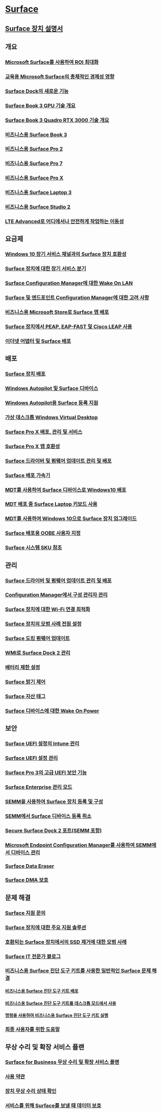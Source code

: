 # [Surface](index.yml)

## [Surface 장치 설명서](get-started.yml)

## 개요

### [Microsoft Surface를 사용하여 ROI 최대화](forrester-tei-study.md)
### [교육용 Microsoft Surface의 총체적인 경제성 영향](forrester-tei-edu-study.md)
### [Surface Dock의 새로운 기능](surface-dock-whats-new.md)
### [Surface Book 3 GPU 기술 개요](surface-book-GPU-overview.md)
### [Surface Book 3 Quadro RTX 3000 기술 개요](surface-book-quadro.md)
### [비즈니스용 Surface Book 3](https://www.microsoft.com/surface/business/surface-book-3)
### [비즈니스용 Surface Pro 2](https://www.microsoft.com/surface/business/surface-go-2)
### [비즈니스용 Surface Pro 7](https://www.microsoft.com/surface/business/surface-pro-7)
### [비즈니스용 Surface Pro X](https://www.microsoft.com/surface/business/surface-pro-x)
### [비즈니스용 Surface Laptop 3](https://www.microsoft.com/surface/business/surface-laptop-3)
### [비즈니스용 Surface Studio 2](https://www.microsoft.com/surface/business/surface-studio-2)

### [LTE Advanced로 어디에서나 안전하게 작업하는 이동성](https://www.microsoft.com/surface/business/lte-laptops-and-tablets)

## 요금제

### [Windows 10 장기 서비스 채널과의 Surface 장치 호환성](surface-device-compatibility-with-windows-10-ltsc.md)
### [Surface 장치에 대한 장기 서비스 분기](ltsb-for-surface.md)
### [Surface Configuration Manager에 대한 Wake On LAN](wake-on-lan-for-surface-devices.md)
### [Surface 및 엔드포인트 Configuration Manager에 대한 고려 사항](considerations-for-surface-and-system-center-configuration-manager.md)
### [비즈니스용 Microsoft Store로 Surface 앱 배포](deploy-surface-app-with-windows-store-for-business.md)
### [Surface 장치에서 PEAP, EAP-FAST 및 Cisco LEAP 사용](enable-peap-eap-fast-and-cisco-leap-on-surface-devices.md)
### [이더넷 어댑터 및 Surface 배포](ethernet-adapters-and-surface-device-deployment.md)

## 배포

### [Surface 장치 배포](deploy.md)
### [Windows Autopilot 및 Surface 디바이스](windows-autopilot-and-surface-devices.md)
### [Windows Autopilot용 Surface 등록 지원](surface-autopilot-registration-support.md)
### [가상 데스크톱 Windows Virtual Desktop](windows-virtual-desktop-surface.md)
### [Surface Pro X 배포, 관리 및 서비스](surface-pro-arm-app-management.md)
### [Surface Pro X 앱 호환성](surface-pro-arm-app-performance.md)
### [Surface 드라이버 및 펌웨어 업데이트 관리 및 배포](manage-surface-driver-and-firmware-updates.md)
### [Surface 배포 가속기](microsoft-surface-deployment-accelerator.md)
### [MDT를 사용하여 Surface 디바이스로 Windows10 배포](deploy-windows-10-to-surface-devices-with-mdt.md)
### [MDT 배포 중 Surface Laptop 키보드 사용](enable-surface-keyboard-for-windows-pe-deployment.md)
### [MDT를 사용하여 Windows 10으로 Surface 장치 업그레이드](upgrade-surface-devices-to-windows-10-with-mdt.md)
### [Surface 배포용 OOBE 사용자 지정](customize-the-oobe-for-surface-deployments.md)
### [Surface 시스템 SKU 참조](surface-system-sku-reference.md)

## 관리

### [Surface 드라이버 및 펌웨어 업데이트 관리 및 배포](manage-surface-driver-and-firmware-updates.md)
### [Configuration Manager에서 구성 관리자 관리](manage-surface-driver-updates-configuration-manager.md)
### [Surface 장치에 대한 Wi-Fi 연결 최적화](surface-wireless-connect.md)
### [Surface 장치의 모범 사례 전원 설정](maintain-optimal-power-settings-on-Surface-devices.md)
### [Surface 도킹 펌웨어 업데이트](surface-dock-firmware-update.md)
### [WMI로 Surface Dock 2 관리](surface-dock2-wmi.md)
### [배터리 제한 설정](battery-limit.md)
### [Surface 밝기 제어](microsoft-surface-brightness-control.md)
### [Surface 자산 태그](assettag.md)
### [Surface 디바이스에 대한 Wake On Power](wake-on-power-for-surface.md)

## 보안

### [Surface UEFI 설정의 Intune 관리](surface-manage-dfci-guide.md)
### [Surface UEFI 설정 관리](manage-surface-uefi-settings.md)
### [Surface Pro 3의 고급 UEFI 보안 기능](advanced-uefi-security-features-for-surface-pro-3.md)
### [Surface Enterprise 관리 모드](surface-enterprise-management-mode.md)
### [SEMM을 사용하여 Surface 장치 등록 및 구성](enroll-and-configure-surface-devices-with-semm.md)
### [SEMM에서 Surface 디바이스 등록 취소](unenroll-surface-devices-from-semm.md)
### [Secure Surface Dock 2 포트(SEMM 포함)](secure-surface-dock-ports-semm.md)
### [Microsoft Endpoint Configuration Manager를 사용하여 SEMM에서 디바이스 관리](use-system-center-configuration-manager-to-manage-devices-with-semm.md)
### [Surface Data Eraser](microsoft-surface-data-eraser.md)
### [Surface DMA 보호](dma-protect.md)

## 문제 해결
### [Surface 지원 문의](contact-surface-support.md)
### [Surface 장치에 대한 주요 지원 솔루션](support-solutions-surface.md)
### [호환되는 Surface 장치에서의 SSD 제거에 대한 모범 사례](surface-ssd-removal-guide.md)
### [Surface IT 전문가 블로그](https://techcommunity.microsoft.com/t5/surface-it-pro-blog/bg-p/SurfaceITPro)
### [비즈니스용 Surface 진단 도구 키트를 사용한 일반적인 Surface 문제 해결](surface-diagnostic-toolkit-for-business-intro.md)
#### [비즈니스용 Surface 진단 도구 키트 배포](surface-diagnostic-toolkit-business.md)
#### [비즈니스용 Surface 진단 도구 키트를 데스크톱 모드에서 사용](surface-diagnostic-toolkit-desktop-mode.md)
#### [명령을 사용하여 비즈니스용 Surface 진단 도구 키트 실행](surface-diagnostic-toolkit-command-line.md)
### [최종 사용자를 위한 도움말](https://support.microsoft.com/products/surface-devices)

## 무상 수리 및 확장 서비스 플랜
### [Surface for Business 무상 수리 및 확장 서비스 플랜](https://www.microsoft.com/surface/business/warranty-service-offerings-and-support)
### [사용 약관](https://support.microsoft.com/help/4493926/warranties-extended-service-plans-and-terms-conditions-for-your-device)
### [장치 무상 수리 상태 확인](https://mybusinessservice.surface.com/)
### [서비스를 위해 Surface를 보낼 때 데이터 보호](https://support.microsoft.com/help/4023508/surface-faq-protecting-your-data-service)